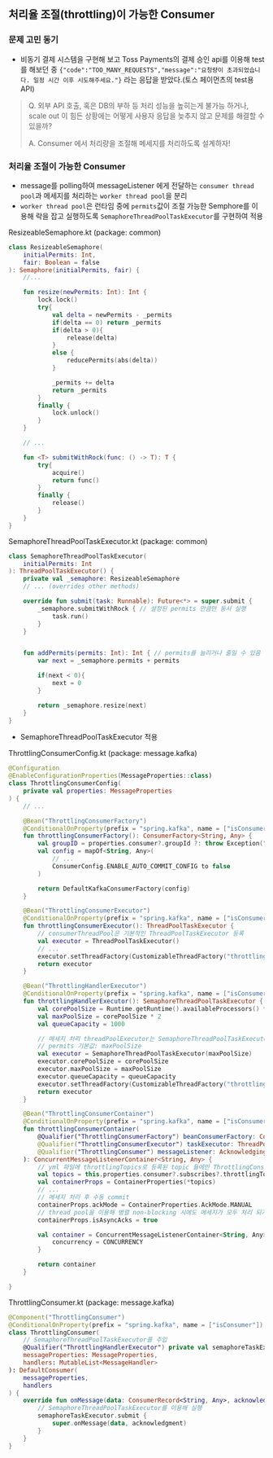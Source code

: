 ## 처리율 조절(throttling)이 가능한 Consumer

### 문제 고민 동기
- 비동기 결제 시스템을 구현해 보고 Toss Payments의 결제 승인 api를 이용해 test를 해보던 중 `{"code":"TOO_MANY_REQUESTS","message":"요청량이 초과되었습니다. 일정 시간 이후 시도해주세요."}` 라는 응답을 받았다.(토스 페이먼츠의 test용 API)
> Q. 외부 API 호출, 혹은 DB의 부하 등 처리 성능을 높히는게 불가능 하거나, scale out 이 힘든  상황에는 어떻게 사용자 응답을 늦추지 않고 문제를 해결할 수 있을까? <p/>
A. Consumer 에서 처리량을 조절해 메세지를 처리하도록 설계하자!

### 처리율 조절이 가능한 Consumer
- message를 polling하여 messageListener 에게 전달하는 `consumer thread pool`과 메세지를 처리하는 `worker thread pool`을 분리
- `worker thread pool`은 런타임 중에 `permits`값이 조절 가능한 Semphore를 이용해 락을 잡고 실행하도록 `SemaphoreThreadPoolTaskExecutor`를 구현하여 적용

ResizeableSemaphore.kt (package: common)
````kotlin
class ResizeableSemaphore(
    initialPermits: Int,
    fair: Boolean = false
): Semaphore(initialPermits, fair) {
    //...

    fun resize(newPermits: Int): Int {
        lock.lock()
        try{
            val delta = newPermits - _permits
            if(delta == 0) return _permits
            if(delta > 0){
                release(delta)
            }
            else {
                reducePermits(abs(delta))
            }

            _permits += delta
            return _permits
        }
        finally {
            lock.unlock()
        }
    }

    // ...

    fun <T> submitWithRock(func: () -> T): T {
        try{
            acquire()
            return func()
        }
        finally {
            release()
        }
    }
}
````
SemaphoreThreadPoolTaskExecutor.kt (package: common)
````kotlin
class SemaphoreThreadPoolTaskExecutor(
    initialPermits: Int
): ThreadPoolTaskExecutor() {
    private val _semaphore: ResizeableSemaphore
    // ... (overrides other methods)

    override fun submit(task: Runnable): Future<*> = super.submit {
        _semaphore.submitWithRock { // 설정된 permits 만큼만 동시 실행
            task.run()
        }
    }


    fun addPermits(permits: Int): Int { // permits를 늘리거나 줄일 수 있음
        var next = _semaphore.permits + permits

        if(next < 0){
            next = 0
        }

        return _semaphore.resize(next)
    }
}
````

- SemaphoreThreadPoolTaskExecutor 적용

ThrottlingConsumerConfig.kt (package: message.kafka)
````kotlin
@Configuration
@EnableConfigurationProperties(MessageProperties::class)
class ThrottlingConsumerConfig(
    private val properties: MessageProperties
) {
    // ...

    @Bean("ThrottlingConsumerFactory")
    @ConditionalOnProperty(prefix = "spring.kafka", name = ["isConsumer"])
    fun throttlingConsumerFactory(): ConsumerFactory<String, Any> {
        val groupID = properties.consumer?.groupId ?: throw Exception("Group ID can not be null")
        val config = mapOf<String, Any>(
            // ...
            ConsumerConfig.ENABLE_AUTO_COMMIT_CONFIG to false
        )

        return DefaultKafkaConsumerFactory(config)
    }

    @Bean("ThrottlingConsumerExecutor")
    @ConditionalOnProperty(prefix = "spring.kafka", name = ["isConsumer"])
    fun throttlingConsumerExecutor(): ThreadPoolTaskExecutor {
        // consumerThreadPool은 기본적인 ThreadPoolTaskExecutor 등록
        val executor = ThreadPoolTaskExecutor()
        // ...
        executor.setThreadFactory(CustomizableThreadFactory("throttling-consumer-thread"))
        return executor
    }

    @Bean("ThrottlingHandlerExecutor")
    @ConditionalOnProperty(prefix = "spring.kafka", name = ["isConsumer"])
    fun throttlingHandlerExecutor(): SemaphoreThreadPoolTaskExecutor {
        val corePoolSize = Runtime.getRuntime().availableProcessors() * 4
        val maxPoolSize = corePoolSize * 2
        val queueCapacity = 1000

        // 메세지 처리 threadPoolExecutor는 SemaphoreThreadPoolTaskExecutor 등록
        // permits 기본값: maxPoolSize
        val executor = SemaphoreThreadPoolTaskExecutor(maxPoolSize) 
        executor.corePoolSize = corePoolSize
        executor.maxPoolSize = maxPoolSize
        executor.queueCapacity = queueCapacity
        executor.setThreadFactory(CustomizableThreadFactory("throttling-handler-thread"))
        return executor
    }

    @Bean("ThrottlingConsumerContainer")
    @ConditionalOnProperty(prefix = "spring.kafka", name = ["isConsumer"])
    fun throttlingConsumerContainer(
        @Qualifier("ThrottlingConsumerFactory") beanConsumerFactory: ConsumerFactory<String, Any>,
        @Qualifier("ThrottlingConsumerExecutor") taskExecutor: ThreadPoolTaskExecutor,
        @Qualifier("ThrottlingConsumer") messageListener: AcknowledgingMessageListener<String, Any>
    ): ConcurrentMessageListenerContainer<String, Any> {
        // yml 파일에 throttlingTopics로 등록된 topic 들에만 ThrottlingConsumer 적용
        val topics = this.properties.consumer?.subscribes?.throttlingTopics?.toTypedArray() ?: arrayOf()
        val containerProps = ContainerProperties(*topics)
        // ...
        // 메세지 처리 후 수동 commit
        containerProps.ackMode = ContainerProperties.AckMode.MANUAL
        // thread pool을 이용해 병렬 non-blocking 시에도 메세지가 모두 처리 되기 전에 다시 polling을 하지 않기 위한 설정
        containerProps.isAsyncAcks = true

        val container = ConcurrentMessageListenerContainer<String, Any>(beanConsumerFactory, containerProps).apply {
            concurrency = CONCURRENCY
        }

        return container
    }

}
````
ThrottlingConsumer.kt (package: message.kafka)
````kotlin
@Component("ThrottlingConsumer")
@ConditionalOnProperty(prefix = "spring.kafka", name = ["isConsumer"])
class ThrottlingConsumer(
    // SemaphoreThreadPoolTaskExecutor를 주입
    @Qualifier("ThrottlingHandlerExecutor") private val semaphoreTaskExecutor: SemaphoreThreadPoolTaskExecutor,
    messageProperties: MessageProperties,
    handlers: MutableList<MessageHandler>
): DefaultConsumer(
    messageProperties,
    handlers
) {
    override fun onMessage(data: ConsumerRecord<String, Any>, acknowledgment: Acknowledgment?) {
        // SemaphoreThreadPoolTaskExecutor를 이용해 실행
        semaphoreTaskExecutor.submit {
            super.onMessage(data, acknowledgment)
        }
    }
}
````
